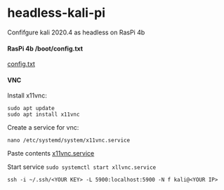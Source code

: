 # headless-kali-pi
Confifgure kali 2020.4 as headless on RasPi 4b

#### RasPi 4b /boot/config.txt
[config.txt](../main/config.txt)

#### VNC 
Install x11vnc:
```
sudo apt update
sudo apt install x11vnc
```

Create a service for vnc:

`nano /etc/systemd/system/x11vnc.service`

Paste contents [x11vnc.service](../main/x11vnc.service)

Start service `sudo systemctl start xllvnc.service`









`ssh -i ~/.ssh/<YOUR KEY> -L 5900:localhost:5900 -N f kali@<YOUR IP>`
